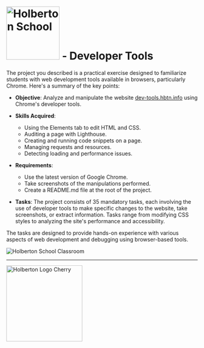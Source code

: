 # <img src="https://cdn.prod.website-files.com/6105315644a26f77912a1ada/63eea844ae4e3022154e2878_Holberton-p-500.png" width="140px" alt="Holberton School"> - Developer Tools

The project you described is a practical exercise designed to familiarize students with web development tools available in browsers, particularly Chrome. Here's a summary of the key points:

- **Objective**: Analyze and manipulate the website [dev-tools.hbtn.info](https://dev-tools.hbtn.info/) using Chrome's developer tools.

- **Skills Acquired**:
  - Using the Elements tab to edit HTML and CSS.
  - Auditing a page with Lighthouse.
  - Creating and running code snippets on a page.
  - Managing requests and resources.
  - Detecting loading and performance issues.

- **Requirements**:
  - Use the latest version of Google Chrome.
  - Take screenshots of the manipulations performed.
  - Create a README.md file at the root of the project.

- **Tasks**: The project consists of 35 mandatory tasks, each involving the use of developer tools to make specific changes to the website, take screenshots, or extract information. Tasks range from modifying CSS styles to analyzing the site's performance and accessibility.

The tasks are designed to provide hands-on experience with various aspects of web development and debugging using browser-based tools.

<img src="https://imgs.search.brave.com/XVphyDjSnzII84nWnAorTjbKjoQus5R5P0T2koWMH9c/rs:fit:860:0:0:0/g:ce/aHR0cHM6Ly9wcmV2/aWV3LnJlZGQuaXQv/dGhpcy1tZW1lLWhh/cy1iZWVuLXBvc3Rl/ZC11c2luZy1jaHJv/bWUtdjAtNXBwaXRl/dHVucDFjMS5wbmc_/d2lkdGg9NjQwJmNy/b3A9c21hcnQmYXV0/bz13ZWJwJnM9MGFh/NjVjYWFjOGZjMjM2/NTU1ZWYwNzA4ZWRh/NjdiODRhMGRjYzA3/NQ" alt="Holberton School Classroom">

---

<img src="https://cdn.prod.website-files.com/64107f65f30b69371e3d6bfa/65c6179aa44b63fa4f31e7ad_Holberton-Logo-Cherry.svg" width="200px" alt="Holberton Logo Cherry">
